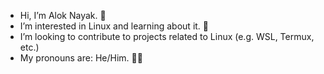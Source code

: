 - Hi, I’m Alok Nayak. 👋
- I’m interested in Linux and learning about it. 🐧
- I’m looking to contribute to projects related to Linux (e.g. WSL, Termux, etc.)
- My pronouns are: He/Him. 🙋‍♂️
